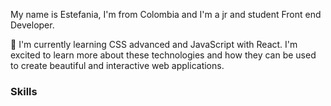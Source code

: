 
My name is Estefania, I'm from Colombia and  I'm a jr and student Front end Developer.


🌱 I'm currently learning CSS advanced and JavaScript with React. I'm excited to learn more about these technologies and how they can be used to create beautiful and interactive web applications.

### Skills

